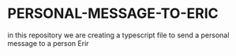 # PERSONAL-MESSAGE-TO-ERIC
in this repository we are creating a typescript file to send a personal message to a person Erir
